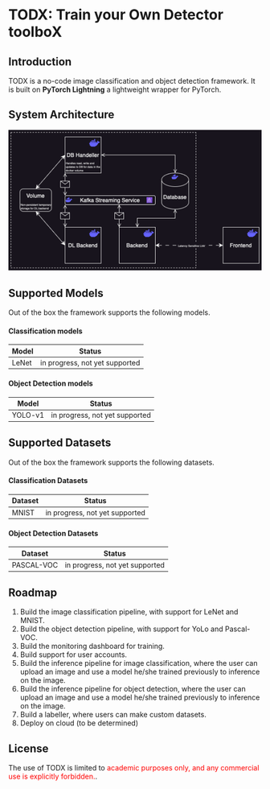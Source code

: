 # TODX: Train your Own Detector toolboX

## Introduction
TODX is a no-code image classification and object detection framework. It is built on **PyTorch Lightning** a lightweight wrapper for PyTorch.

## System Architecture
![Alt Text](./assets/architecture_diagram.png)


## Supported Models
Out of the box the framework supports the following models.

#### Classification models
| Model   | Status      |
|---------|-------------|
|  LeNet  | in progress, not yet supported |


#### Object Detection models
| Model   | Status      |
|---------|-------------|
| YOLO-v1 | in progress, not yet supported |



## Supported Datasets
Out of the box the framework supports the following datasets.

#### Classification Datasets
| Dataset | Status      |
|---------|-------------|
|  MNIST  | in progress, not yet supported |


#### Object Detection Datasets
| Dataset | Status      |
|---------|-------------|
| PASCAL-VOC | in progress, not yet supported |


## Roadmap
1. Build the image classification pipeline, with support for LeNet and MNIST.
2. Build the object detection pipeline, with support for YoLo and Pascal-VOC.
3. Build the monitoring dashboard for training.
4. Build support for user accounts.
5. Build the inference pipeline for image classification, where the user can upload an image and use a model he/she trained previously to inference on the image.
6. Build the inference pipeline for object detection, where the user can upload an image and use a model he/she trained previously to inference on the image.
7. Build a labeller, where users can make custom datasets.
8. Deploy on cloud (to be determined)

## License
The use of TODX is limited to <span style="color:red">academic purposes only, and any commercial use is explicitly forbidden.</span>.
